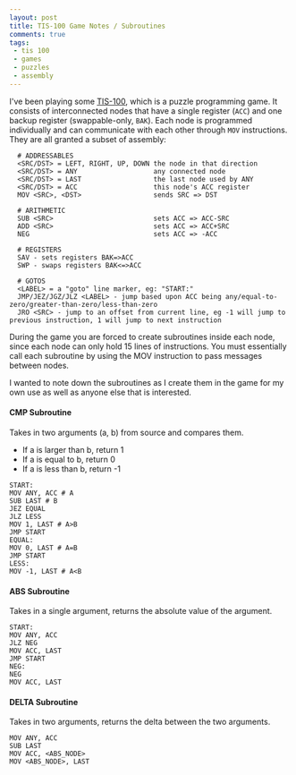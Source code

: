 ```yaml
---
layout: post
title: TIS-100 Game Notes / Subroutines
comments: true
tags:
 - tis 100
 - games
 - puzzles
 - assembly
---
```

I've been playing some [TIS-100](https://store.steampowered.com/app/370360/TIS100/), which is a puzzle programming game. It consists of interconnected nodes that have a single register (`ACC`) and one backup register (swappable-only, `BAK`). Each node is programmed individually and can communicate with each other through `MOV` instructions. They are all granted a subset of assembly:
```
  # ADDRESSABLES
  <SRC/DST> = LEFT, RIGHT, UP, DOWN the node in that direction
  <SRC/DST> = ANY                   any connected node
  <SRC/DST> = LAST                  the last node used by ANY
  <SRC/DST> = ACC                   this node's ACC register
  MOV <SRC>, <DST>                  sends SRC => DST

  # ARITHMETIC
  SUB <SRC>                         sets ACC => ACC-SRC
  ADD <SRC>                         sets ACC => ACC+SRC
  NEG                               sets ACC => -ACC

  # REGISTERS
  SAV - sets registers BAK=>ACC
  SWP - swaps registers BAK<=>ACC

  # GOTOS
  <LABEL> = a "goto" line marker, eg: "START:"
  JMP/JEZ/JGZ/JLZ <LABEL> - jump based upon ACC being any/equal-to-zero/greater-than-zero/less-than-zero
  JRO <SRC> - jump to an offset from current line, eg -1 will jump to previous instruction, 1 will jump to next instruction
```

During the game you are forced to create subroutines inside each node, since each node can only hold 15 lines of instructions. You must essentially call each subroutine by using the MOV instruction to pass messages between nodes.

I wanted to note down the subroutines as I create them in the game for my own use as well as anyone else that is interested.

#### CMP Subroutine
Takes in two arguments (a, b) from source and compares them.
 - If a is larger than b, return 1
 - If a is equal to b, return 0
 - If a is less than b, return -1
```
START:
MOV ANY, ACC # A
SUB LAST # B
JEZ EQUAL
JLZ LESS
MOV 1, LAST # A>B
JMP START
EQUAL:
MOV 0, LAST # A=B
JMP START
LESS:
MOV -1, LAST # A<B
```

#### ABS Subroutine
Takes in a single argument, returns the absolute value of the argument.
```
START:
MOV ANY, ACC
JLZ NEG
MOV ACC, LAST
JMP START
NEG:
NEG
MOV ACC, LAST
```

#### DELTA Subroutine
Takes in two arguments, returns the delta between the two arguments.
```
MOV ANY, ACC
SUB LAST
MOV ACC, <ABS_NODE>
MOV <ABS_NODE>, LAST
```
